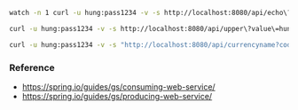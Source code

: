 ```bash
watch -n 1 curl -u hung:pass1234 -v -s http://localhost:8080/api/echo\?ping\=hung
```

```bash
curl -u hung:pass1234 -v -s http://localhost:8080/api/upper\?value\=hung
```

```bash
curl -u hung:pass1234 -v -s "http://localhost:8080/api/currencyname?code=hkd"
```

### Reference

* https://spring.io/guides/gs/consuming-web-service/
* https://spring.io/guides/gs/producing-web-service/